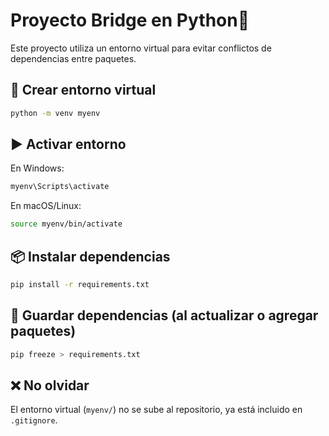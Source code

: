 # Proyecto Bridge en Python🐍

Este proyecto utiliza un entorno virtual para evitar conflictos de dependencias entre paquetes.

## 🧪 Crear entorno virtual

```bash
python -m venv myenv
```

## ▶️ Activar entorno

En Windows:

```bash
myenv\Scripts\activate
```

En macOS/Linux:

```bash
source myenv/bin/activate
```

## 📦 Instalar dependencias

```bash
pip install -r requirements.txt
```

## 💾 Guardar dependencias (al actualizar o agregar paquetes)

```bash
pip freeze > requirements.txt
```

## ❌ No olvidar

El entorno virtual (`myenv/`) no se sube al repositorio, ya está incluido en `.gitignore`.